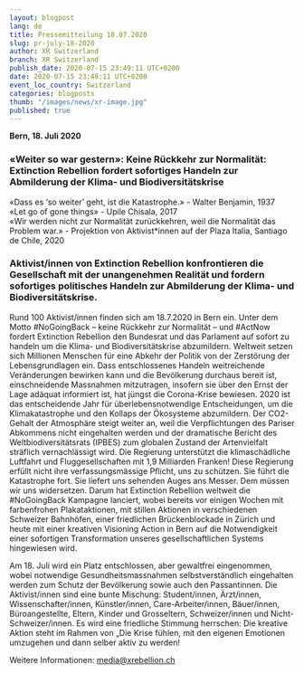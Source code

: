 ```yaml
---
layout: blogpost
lang: de
title: Pressemitteilung 18.07.2020
slug: pr-july-18-2020
author: XR Switzerland
branch: XR Switzerland
publish_date: 2020-07-15 23:49:11 UTC+0200
date: 2020-07-15 23:49:11 UTC+0200
event_loc_country: Switzerland
categories: blogposts
thumb: "/images/news/xr-image.jpg"
published: true
---
```

**Bern, 18. Juli 2020**

### «Weiter so war gestern»: Keine Rückkehr zur Normalität: Extinction Rebellion fordert sofortiges Handeln zur Abmilderung der Klima- und Biodiversitätskrise

«Dass es ‘so weiter’ geht, ist die Katastrophe.» - Walter Benjamin, 1937\
«Let go of gone things» - Upile Chisala, 2017\
«Wir werden nicht zur Normalität zurückkehren, weil die Normalität das Problem war.» - Projektion von Aktivist*innen auf der Plaza Italia, Santiago de Chile, 2020

### Aktivist/innen von Extinction Rebellion konfrontieren die Gesellschaft mit der unangenehmen Realität und fordern sofortiges politisches Handeln zur Abmilderung der Klima- und Biodiversitätskrise.

Rund 100 Aktivist/innen finden sich am 18.7.2020 in Bern ein. Unter dem Motto #NoGoingBack – keine Rückkehr zur Normalität – und #ActNow fordert Extinction Rebellion den Bundesrat und das Parlament auf sofort zu handeln um die Klima- und Biodiversitätskrise abzumildern. Weltweit setzen sich Millionen Menschen für eine Abkehr der Politik von der Zerstörung der Lebensgrundlagen ein. Dass entschlossenes Handeln weitreichende Veränderungen bewirken kann und die Bevölkerung durchaus bereit ist, einschneidende Massnahmen mitzutragen, insofern sie über den Ernst der Lage adäquat informiert ist, hat jüngst die Corona-Krise bewiesen. 2020 ist das entscheidende Jahr für überlebensnotwendige Entscheidungen, um die Klimakatastrophe und den Kollaps der Ökosysteme abzumildern. Der CO2-Gehalt der Atmosphäre steigt weiter an, weil die Verpflichtungen des Pariser Abkommens nicht eingehalten werden und der dramatische Bericht des Weltbiodiversitätsrats (IPBES) zum globalen Zustand der Artenvielfalt sträflich vernachlässigt wird. Die Regierung unterstützt die klimaschädliche Luftfahrt und Fluggesellschaften mit 1,9 Milliarden Franken! Diese Regierung erfüllt nicht ihre verfassungsmässige Pflicht, uns zu schützen. Sie führt die Katastrophe fort. Sie liefert uns sehenden Auges ans Messer. Dem müssen wir uns widersetzen. Darum hat Extinction Rebellion weltweit die #NoGoingBack Kampagne lanciert, wobei bereits vor einigen Wochen mit farbenfrohen Plakataktionen, mit stillen Aktionen in verschiedenen Schweizer Bahnhöfen, einer friedlichen Brückenblockade in Zürich und heute mit einer kreativen Visioning Action in Bern auf die Notwendigkeit einer sofortigen Transformation unseres gesellschaftlichen Systems hingewiesen wird.

Am 18. Juli wird ein Platz entschlossen, aber gewaltfrei eingenommen, wobei notwendige Gesundheitsmassnahmen selbstverständlich eingehalten werden zum Schutz der Bevölkerung sowie auch den Passantinnen. Die Aktivist/innen sind eine bunte Mischung: Student/innen, Ärzt/innen, Wissenschafter/innen, Künstler/innen, Care-Arbeiter/innen, Bäuer/innen, Büroangestellte, Eltern, Kinder und Grosseltern, Schweizer/innen und Nicht-Schweizer/innen. Es wird eine friedliche Stimmung herrschen: Die kreative Aktion steht im Rahmen von „Die Krise fühlen, mit den eigenen Emotionen umzugehen und dann selber aktiv zu werden!

Weitere Informationen: media@xrebellion.ch
